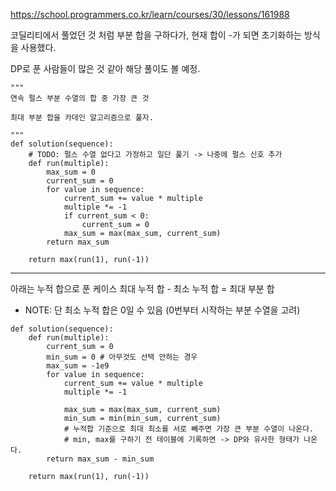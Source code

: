 https://school.programmers.co.kr/learn/courses/30/lessons/161988

코딜리티에서 풀었던 것 처럼 부분 합을 구하다가, 현재 합이 -가 되면 초기화하는 방식을 사용했다.

DP로 푼 사람들이 많은 것 같아 해당 풀이도 볼 예정.

```
"""
연속 펄스 부분 수열의 합 중 가장 큰 것

최대 부분 합을 카데인 알고리즘으로 풀자.

"""
def solution(sequence):
    # TODO: 펄스 수열 없다고 가정하고 일단 풀기 -> 나중에 펄스 신호 추가
    def run(multiple):
        max_sum = 0
        current_sum = 0
        for value in sequence:
            current_sum += value * multiple
            multiple *= -1
            if current_sum < 0:
                current_sum = 0
            max_sum = max(max_sum, current_sum)
        return max_sum
    
    return max(run(1), run(-1))
```

----
아래는 누적 합으로 푼 케이스
최대 누적 합 - 최소 누적 합 = 최대 부분 합
- NOTE: 단 최소 누적 합은 0일 수 있음 (0번부터 시작하는 부분 수열을 고려)
```
def solution(sequence):
    def run(multiple):
        current_sum = 0
        min_sum = 0 # 아무것도 선택 안하는 경우
        max_sum = -1e9
        for value in sequence:
            current_sum += value * multiple
            multiple *= -1
            
            max_sum = max(max_sum, current_sum)
            min_sum = min(min_sum, current_sum)
            # 누적합 기준으로 최대 최소를 서로 빼주면 가장 큰 부분 수열이 나온다.
            # min, max를 구하기 전 테이블에 기록하면 -> DP와 유사한 형태가 나온다.
        return max_sum - min_sum
    
    return max(run(1), run(-1))
```
